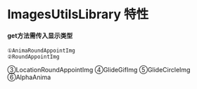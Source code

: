 # ImagesUtilsLibrary 特性
#### get方法需传入显示类型
    ①AnimaRoundAppointImg
    ②RoundAppointImg
③LocationRoundAppointImg
④GlideGifImg
⑤GlideCircleImg
⑥AlphaAnima

